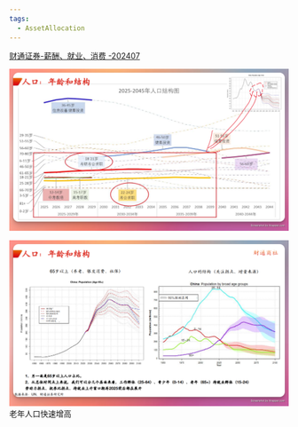 ```yaml
---
tags:
  - AssetAllocation
---
```

[财通证券-薪酬、就业、消费 -202407](https://raw.githubusercontent.com/Lyman11/Lyman/main/upload/202408262232551.pdf)

![](https://raw.githubusercontent.com/Lyman11/Lyman/main/upload/202408281455307.png)

![](https://raw.githubusercontent.com/Lyman11/Lyman/main/upload/202408281457357.png)
老年人口快速增高

